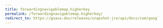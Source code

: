 ```yaml
---
title: forwardingnavigablemap.higherkey
permalink: /forwardingnavigablemap.higherkey/
redirect_to: https://guava.dev/releases/snapshot-jre/api/docs/com/google/common/collect/ForwardingNavigableMap.html#higherKey-K-
---
```

